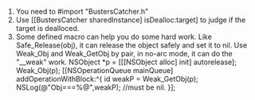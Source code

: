 1. You need to #import "BustersCatcher.h"
2. Use [[BustersCatcher sharedInstance] isDealloc:target]  to judge if the target is dealloced.
3. Some defined macro can help you do some hard work.
Like  Safe_Release(obj),  it can release the object safely and set it to nil.
Use Weak_Obj and Weak_GetObj by pair, in no-arc mode, it can do the  "__weak"  work.
NSObject    *p = [[[NSObject alloc] init] autorelease];
Weak_Obj(p);
[[NSOperationQueue mainQueue] addOperationWithBlock:^{
id weakP = Weak_GetObj(p);
NSLog(@"Obj===%@",weakP);   //must be nil.
}];